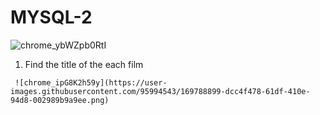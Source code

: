 # MYSQL-2

![chrome_ybWZpb0RtI](https://user-images.githubusercontent.com/95994543/169787164-46cdd2f9-832a-4859-b388-5aba93da9902.png)

  1.  Find the title of the each film

     ![chrome_ipG8K2h59y](https://user-images.githubusercontent.com/95994543/169788899-dcc4f478-61df-410e-94d8-002989b9a9ee.png)
